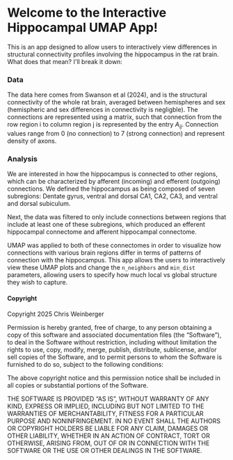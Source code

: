 # Welcome to the Interactive Hippocampal UMAP App!

This is an app designed to allow users to interactively view differences in structural connectivity profiles involving the hippocampus in the rat brain. What does that mean? I'll break it down:

### Data

The data here comes from Swanson et al (2024), and is the structural connectivity of the whole rat brain, averaged between hemispheres and sex (hemispheric and sex differences in connectivity is negligble). The connections are represented using a matrix, such that connection from the row region i to column region j is represented by the entry $A_{ij}$. Connection values range from 0 (no connection) to 7 (strong connection) and represent density of axons.

### Analysis

We are interested in how the hippocampus is connected to other regions, which can be characterized by afferent (incoming) and efferent (outgoing) connections. We defined the hippocampus as being composed of seven subregions: Dentate gyrus, ventral and dorsal CA1, CA2, CA3, and ventral and dorsal subiculum. 

Next, the data was filtered to only include connections between regions that include at least one of these subregions, which produced an efferent hippocampal connectome and afferent hippocampal connectome.

UMAP was applied to both of these connectomes in order to visualize how connections with various brain regions differ in terms of patterns of connection with the hippocampus. This app allows the users to interactively view these UMAP plots and change the `n_neighbors` and `min_dist` parameters, allowing users to specify how much local vs global structure they wish to capture. 

#### Copyright

Copyright 2025 Chris Weinberger

Permission is hereby granted, free of charge, to any person obtaining a copy of this software and associated documentation files (the “Software”), to deal in the Software without restriction, including without limitation the rights to use, copy, modify, merge, publish, distribute, sublicense, and/or sell copies of the Software, and to permit persons to whom the Software is furnished to do so, subject to the following conditions:

The above copyright notice and this permission notice shall be included in all copies or substantial portions of the Software.

THE SOFTWARE IS PROVIDED “AS IS”, WITHOUT WARRANTY OF ANY KIND, EXPRESS OR IMPLIED, INCLUDING BUT NOT LIMITED TO THE WARRANTIES OF MERCHANTABILITY, FITNESS FOR A PARTICULAR PURPOSE AND NONINFRINGEMENT. IN NO EVENT SHALL THE AUTHORS OR COPYRIGHT HOLDERS BE LIABLE FOR ANY CLAIM, DAMAGES OR OTHER LIABILITY, WHETHER IN AN ACTION OF CONTRACT, TORT OR OTHERWISE, ARISING FROM, OUT OF OR IN CONNECTION WITH THE SOFTWARE OR THE USE OR OTHER DEALINGS IN THE SOFTWARE.




